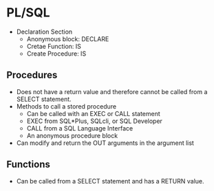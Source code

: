 # PL/SQL
+ Declaration Section
  - Anonymous block: DECLARE
  - Cretae Function: IS
  - Create Procedure: IS 


## Procedures
+ Does not have a return value and therefore cannot be called from a SELECT 
  statement.
+ Methods to call a stored procedure
  - Can be called with an EXEC or CALL statement
  - EXEC from SQL*Plus, SQLcli, or SQL Developer
  - CALL from a SQL Language Interface
  - An anonymous procedure block
+ Can modify and return the OUT arguments in the argument list


## Functions
+ Can be called from a SELECT statement and has a RETURN value.